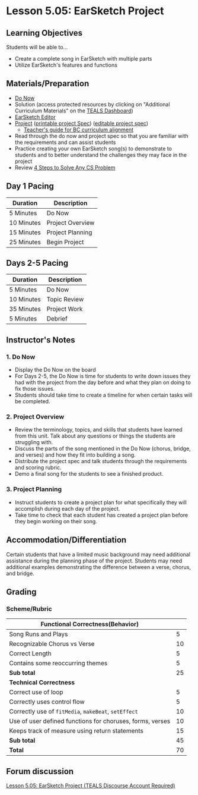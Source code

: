# Lesson 5.05: EarSketch Project

## Learning Objectives

Students will be able to...

* Create a complete song in EarSketch with multiple parts
* Utilize EarSketch's features and functions

## Materials/Preparation

* [Do Now][]
* Solution (access protected resources by clicking on "Additional Curriculum Materials" on the [TEALS Dashboard][])
* [EarSketch Editor][]
* [Project][] ([printable project Spec][]) ([editable project spec][])
  * [Teacher's guide for BC curriculum alignment](project_canada.md)
* Read through the do now and project spec so that you are familiar with the requirements and can assist students
* Practice creating your own EarSketch song(s) to demonstrate to students and to better understand the challenges they may face in the project
* Review [4 Steps to Solve Any CS Problem][]

## Day 1 Pacing

| **Duration**   | **Description** |
| ---------- | ----------- |
| 5 Minutes  | Do Now      |
| 10 Minutes | Project Overview      |
| 15 Minutes | Project Planning         |
| 25 Minutes | Begin Project     |

## Days 2-5 Pacing

| **Duration**   | **Description**             |
|---|---|
| 5 Minutes  | Do Now      |
| 10 Minutes | Topic Review      |
| 35 Minutes | Project Work      |
| 5 Minutes  | Debrief     |

## Instructor's Notes

### 1. Do Now

* Display the Do Now on the board
* For Days 2-5, the Do Now is time for students to write down issues they had with the project from the day before and what they plan on doing to fix those issues.
* Students should take time to create a timeline for when certain tasks will be completed.

### 2. Project Overview

* Review the terminology, topics, and skills that students have learned from this unit. Talk about any questions or things the students are struggling with.
* Discuss the parts of the song mentioned in the Do Now (chorus, bridge, and verses) and how they fit into building a song.
* Distribute the project spec and talk students through the requirements and scoring rubric.
* Demo a final song for the students to see a finished product.

### 3. Project Planning

* Instruct students to create a project plan for what specifically they will accomplish during each day of the project.
* Take time to check that each student has created a project plan before they begin working on their song.

## Accommodation/Differentiation

Certain students that have a limited music background may need additional assistance during the planning phase of the project. Students may need additional examples demonstrating the difference between a verse, chorus, and bridge.

## Grading

### Scheme/Rubric

| **Functional Correctness(Behavior)**                                |     |
| --------------------------------------------------------------- |-----|
| Song Runs and Plays | 5   |
| Recognizable Chorus vs Verse | 10|
| Correct Length | 5   |
| Contains some reoccurring themes| 5  |
| **Sub total**                                                   | 25  |
| **Technical Correctness**                                    |     |
| Correct use of loop                                        | 5  |
| Correctly uses control flow         | 5  |
| Correctly use of `fitMedia`, `makeBeat`, `setEffect`                                  | 10  |
| Use of user defined functions for choruses, forms, verses      | 10  |
| Keeps track of measure using return statements | 15  |
| **Sub total**                                                   | 45  |
| **Total**                                                       | 70 |

## Forum discussion

[Lesson 5.05: EarSketch Project (TEALS Discourse Account Required)](https://forums.tealsk12.org/c/2nd-semester-unit-5-earsketch/lesson-5-05-earsketch-project)

[Do Now]: do_now.md
[Lab]: lab.md
[TEALS Dashboard]: http:/www.tealsk12.org/dashboard
[EarSketch Editor]: http://earsketch.gatech.edu/earsketch2/
[4 Steps to Solve Any CS Problem]:https://github.com/TEALS-IntroCS/2nd-semester-introduction-to-computer-science-principles/raw/master/units/4%20Steps%20to%20Solve%20Any%20CS%20Problem.pdf
[Project]: project.md
[printable project Spec]: https://github.com/TEALSK12/2nd-semester-introduction-to-computer-science/raw/master/units/5_unit/05_lesson/project.pdf
[editable project spec]: https://github.com/TEALSK12/2nd-semester-introduction-to-computer-science/raw/master/units/5_unit/05_lesson/project.docx
